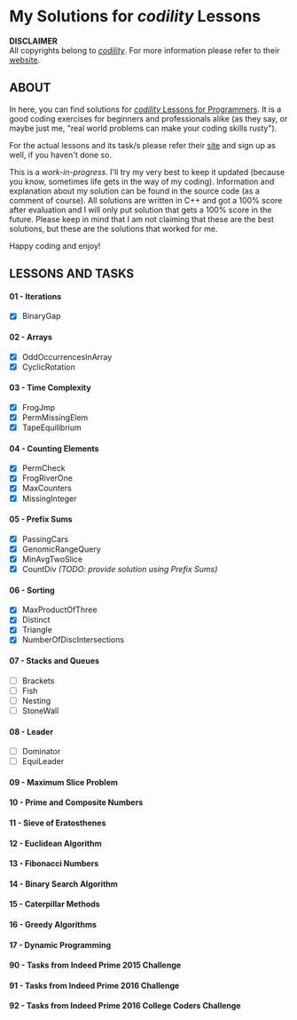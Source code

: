 # My Solutions for *codility* Lessons
**DISCLAIMER**<br/>
All copyrights belong to [*codility*](https://www.codility.com/). For more information please refer to their [website](https://www.codility.com/).

## ABOUT
In here, you can find solutions for [*codility* Lessons for Programmers](https://app.codility.com/programmers/lessons). It is a good coding exercises for beginners and professionals alike (as they say, or maybe just me, "real world problems can make your coding skills rusty"). 

For the actual lessons and its task/s please refer their [site](https://app.codility.com/programmers/lessons) and sign up as well, if you haven't done so.

This is a *work-in-progress*. I'll try my very best to keep it updated (because you know, sometimes life gets in the way of my coding). Information and explanation about my solution can be found in the source code (as a comment of course). All solutions are written in C++ and got a 100% score after evaluation and I will only put solution that gets a 100% score in the future. Please keep in mind that I am not claiming that these are the best solutions, but these are the solutions that worked for me.

Happy coding and enjoy!

## LESSONS AND TASKS
#### 01 - Iterations
- [x] BinaryGap
#### 02 - Arrays
- [x] OddOccurrencesInArray
- [X] CyclicRotation
#### 03 - Time Complexity
- [x] FrogJmp
- [x] PermMissingElem
- [x] TapeEquilibrium
#### 04 - Counting Elements
- [x] PermCheck
- [x] FrogRiverOne
- [x] MaxCounters
- [x] MissingInteger
#### 05 - Prefix Sums
- [x] PassingCars
- [x] GenomicRangeQuery
- [x] MinAvgTwoSlice
- [x] CountDiv *(TODO: provide solution using Prefix Sums)*
#### 06 - Sorting
- [x] MaxProductOfThree
- [x] Distinct
- [x] Triangle
- [x] NumberOfDiscIntersections
#### 07 - Stacks and Queues
- [ ] Brackets
- [ ] Fish
- [ ] Nesting
- [ ] StoneWall
#### 08 - Leader
- [ ] Dominator
- [ ] EquiLeader
#### 09 - Maximum Slice Problem
#### 10 - Prime and Composite Numbers
#### 11 - Sieve of Eratosthenes
#### 12 - Euclidean Algorithm
#### 13 - Fibonacci Numbers
#### 14 - Binary Search Algorithm
#### 15 - Caterpillar Methods
#### 16 - Greedy Algorithms
#### 17 - Dynamic Programming
#### 90 - Tasks from Indeed Prime 2015 Challenge
#### 91 - Tasks from Indeed Prime 2016 Challenge
#### 92 - Tasks from Indeed Prime 2016 College Coders Challenge
